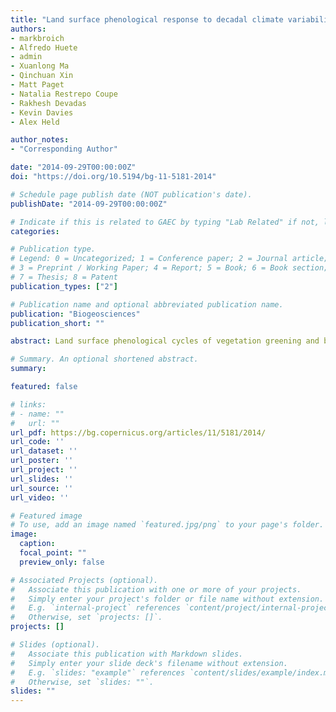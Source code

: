 ```yaml
---
title: "Land surface phenological response to decadal climate variability across Australia using satellite remote sensing"
authors:
- markbroich
- Alfredo Huete 
- admin
- Xuanlong Ma 
- Qinchuan Xin
- Matt Paget 
- Natalia Restrepo Coupe 
- Rakhesh Devadas 
- Kevin Davies
- Alex Held

author_notes:
- "Corresponding Author"

date: "2014-09-29T00:00:00Z"
doi: "https://doi.org/10.5194/bg-11-5181-2014"

# Schedule page publish date (NOT publication's date).
publishDate: "2014-09-29T00:00:00Z"

# Indicate if this is related to GAEC by typing "Lab Related" if not, leave blank
categories: 

# Publication type.
# Legend: 0 = Uncategorized; 1 = Conference paper; 2 = Journal article;
# 3 = Preprint / Working Paper; 4 = Report; 5 = Book; 6 = Book section;
# 7 = Thesis; 8 = Patent
publication_types: ["2"]

# Publication name and optional abbreviated publication name.
publication: "Biogeosciences"
publication_short: ""

abstract: Land surface phenological cycles of vegetation greening and browning are influenced by variability in climatic forcing. Quantitative spatial information on phenological cycles and their variability is important for agricultural applications, wildfire fuel accumulation, land management, land surface modeling, and climate change studies. Most phenology studies have focused on temperature-driven Northern Hemisphere systems, where phenology shows annually recurring patterns. However, precipitation-driven non-annual phenology of arid and semi-arid systems (i.e., drylands) received much less attention, despite the fact that they cover more than 30% of the global land surface. Here, we focused on Australia, a continent with one of the most variable rainfall climates in the world and vast areas of dryland systems, where a detailed phenological investigation and a characterization of the relationship between phenology and climate variability are missing. To fill this knowledge gap, we developed an algorithm to characterize phenological cycles, and analyzed geographic and climate-driven variability in phenology from 2000 to 2013, which included extreme drought and wet years. We linked derived phenological metrics to rainfall and the Southern Oscillation Index (SOI). We conducted a continent-wide investigation and a more detailed investigation over the Murray–Darling Basin (MDB), the primary agricultural area and largest river catchment of Australia. Results showed high inter- and intra-annual variability in phenological cycles across Australia. The peak of phenological cycles occurred not only during the austral summer, but also at any time of the year, and their timing varied by more than a month in the interior of the continent. The magnitude of the phenological cycle peak and the integrated greenness were most significantly correlated with monthly SOI within the preceding 12 months. Correlation patterns occurred primarily over northeastern Australia and within the MDB, predominantly over natural land cover and particularly in floodplain and wetland areas. Integrated greenness of the phenological cycles (surrogate of vegetation productivity) showed positive anomalies of more than 2 standard deviations over most of eastern Australia in 2009–2010, which coincided with the transition from the El Niño-induced decadal droughts to flooding caused by La Niña.

# Summary. An optional shortened abstract.
summary: 

featured: false

# links:
# - name: ""
#   url: ""
url_pdf: https://bg.copernicus.org/articles/11/5181/2014/
url_code: ''
url_dataset: ''
url_poster: ''
url_project: ''
url_slides: ''
url_source: ''
url_video: ''

# Featured image
# To use, add an image named `featured.jpg/png` to your page's folder. 
image:
  caption: 
  focal_point: ""
  preview_only: false

# Associated Projects (optional).
#   Associate this publication with one or more of your projects.
#   Simply enter your project's folder or file name without extension.
#   E.g. `internal-project` references `content/project/internal-project/index.md`.
#   Otherwise, set `projects: []`.
projects: []

# Slides (optional).
#   Associate this publication with Markdown slides.
#   Simply enter your slide deck's filename without extension.
#   E.g. `slides: "example"` references `content/slides/example/index.md`.
#   Otherwise, set `slides: ""`.
slides: ""
---
```



